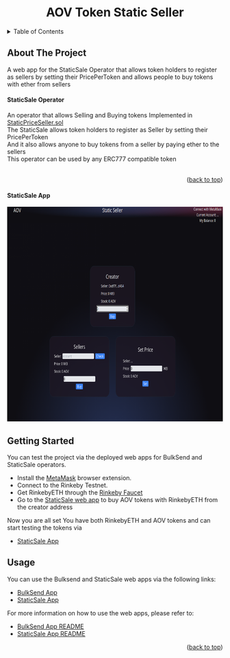 <div id="top"></div>

<!-- PROJECT LOGO -->
<br />
<div align="center">
  <h1 align="center">AOV Token Static Seller</h1>
</div>



<!-- TABLE OF CONTENTS -->
<details>
  <summary>Table of Contents</summary>
  <ol>
    <li>
      <a href="#about-the-project">About The Project</a>
      <ul>
        <li><a href="#staticsale-operator">StaticSale Operator</a></li>
        <li><a href="#staticsale-app">StaticSale App</a></li>
      </ul>
    </li>
    <li><a href="#getting-started">Getting Started</a></li>
    <li><a href="#usage">Usage</a></li>
  </ol>
</details>



<!-- ABOUT THE PROJECT -->
## About The Project

A web app for the StaticSale Operator that allows token holders to register as sellers by setting their PricePerToken and allows people to buy tokens with ether from sellers 

#### StaticSale Operator

An operator that allows Selling and Buying tokens Implemented in [StaticPriceSeller.sol](https://github.com/IVIosab/ERC777/blob/main/contracts/StaticPriceSeller.sol)<br>
The StaticSale allows token holders to register as Seller by setting their PricePerToken<br>
And it also allows anyone to buy tokens from a seller by paying ether to the sellers<br>
This operator can be used by any ERC777 compatible token<br>
<br>

<p align="right">(<a href="#top">back to top</a>)</p>

#### StaticSale App

<div align="center">
  <img src="images/staticsale.png" alt="WebApp" width="744" height="500">
</div>

<!-- GETTING STARTED -->
## Getting Started
You can test the project via the deployed web apps for BulkSend and StaticSale operators.

* Install the [MetaMask](https://chrome.google.com/webstore/detail/metamask/nkbihfbeogaeaoehlefnkodbefgpgknn?hl=en) browser extension.
* Connect to the Rinkeby Testnet.
* Get RinkebyETH through the [Rinkeby Faucet](https://rinkebyfaucet.com/)
* Go to the [StaticSale web app](https://static-sale.vercel.app/) to buy AOV tokens with RinkebyETH from the creator address


Now you are all set
You have both RinkebyETH and AOV tokens and can start testing the tokens via 
* [StaticSale App](https://static-sale.vercel.app/)

<!-- USAGE EXAMPLES -->
## Usage

You can use the Bulksend and StaticSale web apps via the following links:
* [BulkSend App](https://bulk-sender.vercel.app/)
* [StaticSale App](https://static-sale.vercel.app/)

For more information on how to use the web apps, please refer to:
* [BulkSend App README](https://github.com/IVIosab/ERC777/blob/main/client/bulksender/README.md)
* [StaticSale App README](https://github.com/IVIosab/ERC777/blob/main/client/staticsale/README.md)

<p align="right">(<a href="#top">back to top</a>)</p>

